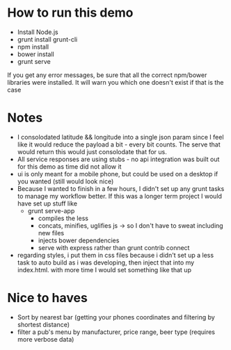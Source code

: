 How to run this demo
====================

- Install Node.js
- grunt install grunt-cli
- npm install
- bower install
- grunt serve

If you get any error messages, be sure that all the correct npm/bower libraries were installed. It will warn you which one doesn't exist if that is the case

Notes
====================

- I consolodated latitude && longitude into a single json param since I feel like it would reduce the payload a bit - every bit counts. The serve that would return this would just consolodate that for us.
- All service responses are using stubs - no api integration was built out for this demo as time did not allow it
- ui is only meant for a mobile phone, but could be used on a desktop if you wanted (still would look nice)
- Because I wanted to finish in a few hours, I didn't set up any grunt tasks to manage my workflow better. If this was a longer term project I would have set up stuff like
	- grunt serve-app
		- compiles the less
		- concats, minifies, uglifies js -> so I don't have to sweat including new files
		- injects bower dependencies
		- serve with express rather than grunt contrib connect
- regarding styles, i put them in css files because i didn't set up a less task to auto build as i was developing, then inject that into my index.html. with more time I would set something like that up

Nice to haves
====================

- Sort by nearest bar (getting your phones coordinates and filtering by shortest distance)
- filter a pub's menu by manufacturer, price range, beer type (requires more verbose data)